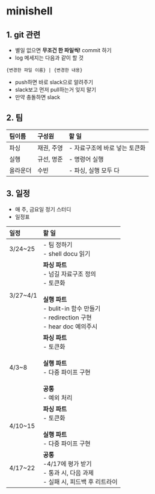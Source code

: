 # minishell

## 1. git 관련

- 별일 없으면 **무조건 한 파일씩!** commit 하기
- log 메세지는 다음과 같이 할 것
```shell
{변경한 파일 이름} | {변경한 내용}
```

- push하면 바로 slack으로 알려주기
- slack보고 먼저 pull하는거 잊지 말기
- 만약 충돌하면 slack

## 2. 팀

|팀이름|구성원|할 일|
|:---|:---|:---|
|파싱|재권, 주영|- 자료구조에 바로 넣는 토큰화|
|실행|규선, 명준|- 명령어 실행|
|올라운더|수빈|- 파싱, 실행 모두 다|


## 3. 일정

- 매 주, 금요일 정기 스터디
- 일정표

|일정|할 일|
|:---|:---|
|3/24~25| - 팀 정하기<br>- shell docu 읽기|
|3/27~4/1|**파싱 파트**<br>- 넘길 자료구조 정의<br>- 토큰화<br><br>**실행 파트**<br>- bulit-in 함수 만들기<br>- redirection 구현<br>   - hear doc 예의주시|
|4/3~8|**파싱 파트**<br>- 토큰화<br><br>**실행 파트**<br>- 다중 파이프 구현<br><br>**공통**<br>- 예외 처리|
|4/10~15|**파싱 파트**<br>- 토큰화<br><br>**실행 파트**<br>- 다중 파이프 구현|
|4/17~22|**공통**<br>-4/17에 평가 받기<br>- 통과 시, 다음 과제<br>- 실패 시, 피드백 후 리트라이|
